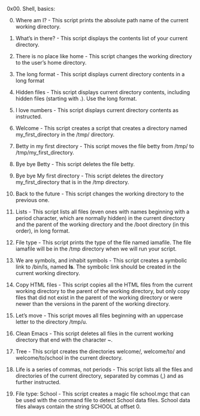 0x00. Shell, basics: 

0. Where am I? - This script prints the absolute path name of the current working directory.

1. What’s in there? - This script displays the contents list of your current directory.

2. There is no place like home - This script changes the working directory to the user’s home directory.

3. The long format - This script displays current directory contents in a long format

4. Hidden files - This script displays current directory contents, including hidden files (starting with .). Use the long format.

5. I love numbers - This script displays current directory contents as instructed.

6. Welcome - This script creates a script that creates a directory named my_first_directory in the /tmp/ directory.

7. Betty in my first directory - This script moves the file betty from /tmp/ to /tmp/my_first_directory.

8. Bye bye Betty - This script deletes the file betty.

9. Bye bye My first directory - This script deletes the directory my_first_directory that is in the /tmp directory.

10. Back to the future - This script changes the working directory to the previous one.

11. Lists - This script lists all files (even ones with names beginning with a period character, which are normally hidden) in the current directory and the parent of the working directory and the /boot directory (in this order), in long format.
12. File type - This script prints the type of the file named iamafile. The file iamafile will be in the /tmp directory when we will run your script.

13. We are symbols, and inhabit symbols - This script creates a symbolic link to /bin/ls, named __ls__. The symbolic link should be created in the current working directory.

14. Copy HTML files - This script copies all the HTML files from the current working directory to the parent of the working directory, but only copy files that did not exist in the parent of the working directory or were newer than the versions in the parent of the working directory.

15. Let’s move - This script moves all files beginning with an uppercase letter to the directory /tmp/u.

16. Clean Emacs - This script deletes all files in the current working directory that end with the character ~.

17. Tree - This script creates the directories welcome/, welcome/to/ and welcome/to/school in the current directory.

18. Life is a series of commas, not periods - This script lists all the files and directories of the current directory, separated by commas (,) and as further instructed.

19. File type: School - This script creates a magic file school.mgc that can be used with the command file to detect School data files. School data files always contain the string SCHOOL at offset 0.
